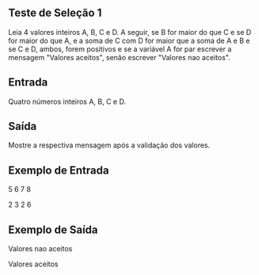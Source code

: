 ## Teste de Seleção 1

Leia 4 valores inteiros A, B, C e D. A seguir, se B for maior do que C e se D for maior do que A, e a soma de C com D for maior que a soma de A e B e se C e D, ambos, forem positivos e se a variável A for par escrever a mensagem "Valores aceitos", senão escrever "Valores nao aceitos".

## Entrada
Quatro números inteiros A, B, C e D.

## Saída
Mostre a respectiva mensagem após a validação dos valores.

## Exemplo de Entrada	

5 6 7 8

2 3 2 6

## Exemplo de Saída

Valores nao aceitos

Valores aceitos